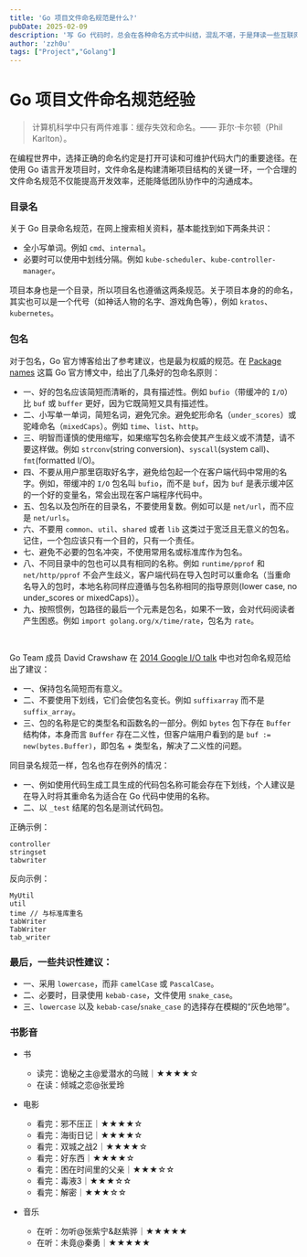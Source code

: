 ```yaml
---
title: 'Go 项目文件命名规范是什么?'
pubDate: 2025-02-09
description: '写 Go 代码时，总会在各种命名方式中纠结，混乱不堪，于是拜读一些互联网博客后，博采众长，写一份自认为不算太差的命名习惯。'
author: 'zzh0u'
tags: ["Project","Golang"]
---
```

# Go 项目文件命名规范经验

> 计算机科学中只有两件难事：缓存失效和命名。—— 菲尔·卡尔顿（Phil Karlton）。

在编程世界中，选择正确的命名约定是打开可读和可维护代码大门的重要途径。在使用 Go 语言开发项目时，文件命名是构建清晰项目结构的关键一环，一个合理的文件命名规范不仅能提高开发效率，还能降低团队协作中的沟通成本。

### 目录名

关于 Go 目录命名规范，在网上搜索相关资料，基本能找到如下两条共识：

- 全小写单词。例如 `cmd`、`internal`。
- 必要时可以使用中划线分隔。例如 `kube-scheduler`、`kube-controller-manager`。

项目本身也是一个目录，所以项目名也遵循这两条规范。关于项目本身的的命名，其实也可以是一个代号（如神话人物的名字、游戏角色等），例如 `kratos`、`kubernetes`。

### 包名

对于包名，Go 官方博客给出了参考建议，也是最为权威的规范。在 [Package names](https://go.dev/blog/package-names) 这篇 Go 官方博文中，给出了几条好的包命名原则：

- 一、好的包名应该简短而清晰的，具有描述性。例如 `bufio`（带缓冲的 `I/O`）比 `buf` 或 `buffer` 更好，因为它既简短又具有描述性。
- 二、小写单一单词，简短名词，避免冗余。避免蛇形命名（`under_scores`）或驼峰命名（`mixedCaps`）。例如 `time`、`list`、`http`。
- 三、明智而谨慎的使用缩写，如果缩写包名称会使其产生歧义或不清楚，请不要这样做。例如 `strconv`(string conversion)、`syscall`(system call)、`fmt`(formatted I/O)。
- 四、不要从用户那里窃取好名字，避免给包起一个在客户端代码中常用的名字。例如，带缓冲的 `I/O` 包名叫 `bufio`，而不是 `buf`，因为 `buf` 是表示缓冲区的一个好的变量名，常会出现在客户端程序代码中。
- 五、包名以及包所在的目录名，不要使用复数。例如可以是 `net/url`，而不应是 `net/urls`。
- 六、不要用 `common`、`util`、`shared` 或者 `lib` 这类过于宽泛且无意义的包名。记住，一个包应该只有一个目的，只有一个责任。
- 七、避免不必要的包名冲突，不使用常用名或标准库作为包名。
- 八、不同目录中的包也可以具有相同的名称。例如 `runtime/pprof` 和 `net/http/pprof` 不会产生歧义，客户端代码在导入包时可以重命名（当重命名导入的包时，本地名称同样应遵循与包名称相同的指导原则(lower case, no under_scores or mixedCaps)）。
- 九、按照惯例，包路径的最后一个元素是包名，如果不一致，会对代码阅读者产生困惑。例如 `import golang.org/x/time/rate`，包名为 `rate`。

<br>

Go Team 成员 David Crawshaw 在 [2014 Google I/O talk](https://go.dev/talks/2014/organizeio.slide#6) 中也对包命名规范给出了建议：

- 一、保持包名简短而有意义。
- 二、不要使用下划线，它们会使包名变长。例如 `suffixarray` 而不是 `suffix_array`。
- 三、包的名称是它的类型名和函数名的一部分。例如 `bytes` 包下存在 `Buffer` 结构体，本身而言 `Buffer` 存在二义性，但客户端用户看到的是 `buf := new(bytes.Buffer)`，即包名 + 类型名，解决了二义性的问题。

同目录名规范一样，包名也存在例外的情况：

- 一、例如使用代码生成工具生成的代码包名称可能会存在下划线，个人建议是在导入时将其重命名为适合在 Go 代码中使用的名称。
- 二、以 `_test` 结尾的包名是测试代码包。

正确示例：

```
controller
stringset
tabwriter
```

反向示例：

```
MyUtil
util
time // 与标准库重名
tabWriter
TabWriter
tab_writer
```

### 最后，一些共识性建议：

- 一、采用 `lowercase`，而非 `camelCase` 或 `PascalCase`。
- 二、必要时，目录使用 `kebab-case`，文件使用 `snake_case`。
- 三、`lowercase` 以及 `kebab-case`/`snake_case` 的选择存在模糊的“灰色地带”。

### 书影音

- 书
  - 读完：诡秘之主@爱潜水的乌贼｜★★★★☆
  - 在读：倾城之恋@张爱玲

- 电影
  - 看完：邪不压正｜★★★★☆
  - 看完：海街日记｜★★★★☆
  - 看完：双城之战2｜★★★★☆
  - 看完：好东西｜★★★★☆
  - 看完：困在时间里的父亲｜★★★☆☆
  - 看完：毒液3｜★★★☆☆
  - 看完：解密｜★★★☆☆

- 音乐
  - 在听：勿听@张紫宁&赵紫骅｜★★★★★
  - 在听：未竟@秦勇｜★★★★★

